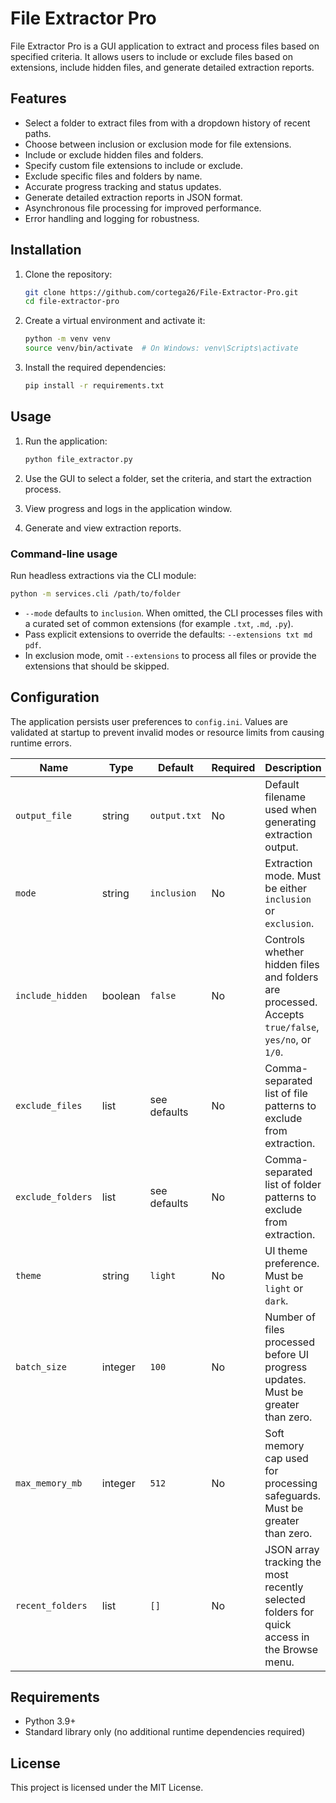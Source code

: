 # File Extractor Pro

File Extractor Pro is a GUI application to extract and process files based on specified criteria. It allows users to include or exclude files based on extensions, include hidden files, and generate detailed extraction reports.

## Features

- Select a folder to extract files from with a dropdown history of recent paths.
- Choose between inclusion or exclusion mode for file extensions.
- Include or exclude hidden files and folders.
- Specify custom file extensions to include or exclude.
- Exclude specific files and folders by name.
- Accurate progress tracking and status updates.
- Generate detailed extraction reports in JSON format.
- Asynchronous file processing for improved performance.
- Error handling and logging for robustness.

## Installation

1. Clone the repository:

    ```sh
    git clone https://github.com/cortega26/File-Extractor-Pro.git
    cd file-extractor-pro
    ```

2. Create a virtual environment and activate it:

    ```sh
    python -m venv venv
    source venv/bin/activate  # On Windows: venv\Scripts\activate
    ```

3. Install the required dependencies:

    ```sh
    pip install -r requirements.txt
    ```

## Usage

1. Run the application:

    ```sh
    python file_extractor.py
    ```

2. Use the GUI to select a folder, set the criteria, and start the extraction process.

3. View progress and logs in the application window.

4. Generate and view extraction reports.

### Command-line usage

Run headless extractions via the CLI module:

```sh
python -m services.cli /path/to/folder
```

- `--mode` defaults to `inclusion`. When omitted, the CLI processes files with
  a curated set of common extensions (for example `.txt`, `.md`, `.py`).
- Pass explicit extensions to override the defaults: `--extensions txt md pdf`.
- In exclusion mode, omit `--extensions` to process all files or provide the
  extensions that should be skipped.

## Configuration

The application persists user preferences to `config.ini`. Values are validated at
startup to prevent invalid modes or resource limits from causing runtime errors.

| Name             | Type    | Default      | Required | Description |
| ---------------- | ------- | ------------ | -------- | ----------- |
| `output_file`    | string  | `output.txt` | No       | Default filename used when generating extraction output. |
| `mode`           | string  | `inclusion`  | No       | Extraction mode. Must be either `inclusion` or `exclusion`. |
| `include_hidden` | boolean | `false`      | No       | Controls whether hidden files and folders are processed. Accepts `true/false`, `yes/no`, or `1/0`. |
| `exclude_files`  | list    | see defaults | No       | Comma-separated list of file patterns to exclude from extraction. |
| `exclude_folders`| list    | see defaults | No       | Comma-separated list of folder patterns to exclude from extraction. |
| `theme`          | string  | `light`      | No       | UI theme preference. Must be `light` or `dark`. |
| `batch_size`     | integer | `100`        | No       | Number of files processed before UI progress updates. Must be greater than zero. |
| `max_memory_mb`  | integer | `512`        | No       | Soft memory cap used for processing safeguards. Must be greater than zero. |
| `recent_folders` | list    | `[]`         | No       | JSON array tracking the most recently selected folders for quick access in the Browse menu. |

## Requirements

- Python 3.9+
- Standard library only (no additional runtime dependencies required)

## License

This project is licensed under the MIT License.
